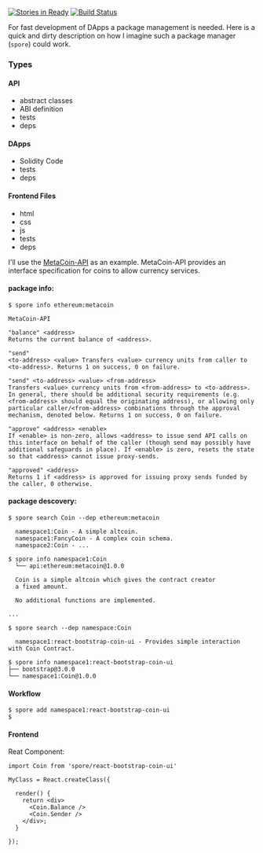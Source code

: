 [![Stories in Ready](https://badge.waffle.io/mhhf/spore.png?label=ready&title=Ready)](https://waffle.io/mhhf/spore)
[![Build Status](https://travis-ci.org/mhhf/spore.svg)](https://travis-ci.org/mhhf/spore)

For fast development of DApps a package management is needed. Here is a quick and dirty description on how I imagine such a package manager (`spore`) could work. 

### Types

#### API
* abstract classes
* ABI definition
* tests
* deps

#### DApps
* Solidity Code
* tests
* deps

#### Frontend Files
* html
* css
* js
* tests
* deps


I'll use the [MetaCoin-API](https://github.com/ethereum/cpp-ethereum/wiki/MetaCoin-API) as an example. MetaCoin-API provides an interface specification for coins to allow currency services.

#### package info:
```
$ spore info ethereum:metacoin

MetaCoin-API

"balance" <address> 
Returns the current balance of <address>.

"send"
<to-address> <value> Transfers <value> currency units from caller to <to-address>. Returns 1 on success, 0 on failure.

"send" <to-address> <value> <from-address> 
Transfers <value> currency units from <from-address> to <to-address>. In general, there should be additional security requirements (e.g. <from-address> should equal the originating address), or allowing only particular caller/<from-address> combinations through the approval mechanism, denoted below. Returns 1 on success, 0 on failure.

"approve" <address> <enable> 
If <enable> is non-zero, allows <address> to issue send API calls on this interface on behalf of the caller (though send may possibly have additional safeguards in place). If <enable> is zero, resets the state so that <address> cannot issue proxy-sends.

"approved" <address> 
Returns 1 if <address> is approved for issuing proxy sends funded by the caller, 0 otherwise.

```


#### package descovery:
```
$ spore search Coin --dep ethereum:metacoin

  namespace1:Coin - A simple altcoin.
  namespace1:FancyCoin - A complex coin schema.
  namespace2:Coin - ...

$ spore info namespace1:Coin
  └── api:ethereum:metacoin@1.0.0

  Coin is a simple altcoin which gives the contract creator 
  a fixed amount. 

  No additional functions are implemented.

...

$ spore search --dep namespace:Coin

  namespace1:react-bootstrap-coin-ui - Provides simple interaction with Coin Contract.

$ spore info namespace1:react-bootstrap-coin-ui
├── bootstrap@3.0.0
└── namespace1:Coin@1.0.0
```

#### Workflow

```
$ spore add namespace1:react-bootstrap-coin-ui
$ 
```

#### Frontend
Reat Component:
```
import Coin from 'spore/react-bootstrap-coin-ui'

MyClass = React.createClass({
  
  render() {
    return <div> 
      <Coin.Balance />
      <Coin.Sender />
    </div>;
  }

});
```
